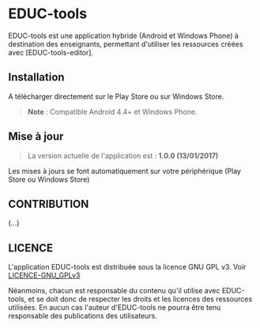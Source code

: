 # EDUC-tools


EDUC-tools est une application hybride (Android et Windows Phone) à destination des enseignants, permettant d'utiliser les ressources créées avec [EDUC-tools-editor].

[EDUC-tools]:https://github.com/codedude/EDUC-tools-editor


## Installation

A télécharger directement sur le Play Store ou sur Windows Store.

> **Note** : Compatible Android 4.4+ et Windows Phone.


## Mise à jour

> La version actuelle de l'application est : **1.0.0 (13/01/2017)**

Les mises à jours se font automatiquement sur votre périphérique (Play Store ou Windows Store)


## CONTRIBUTION
(...)


## LICENCE
L'application EDUC-tools est distribuée sous la licence GNU GPL v3.
Voir [LICENCE-GNU_GPLv3](LICENSE)

Néanmoins, chacun est responsable du contenu qu'il utilise avec EDUC-tools, et se doit donc de respecter les droits et les licences des ressources utilisées. En aucun cas l'auteur d'EDUC-tools ne pourra être tenu responsable des publications des utilisateurs.

